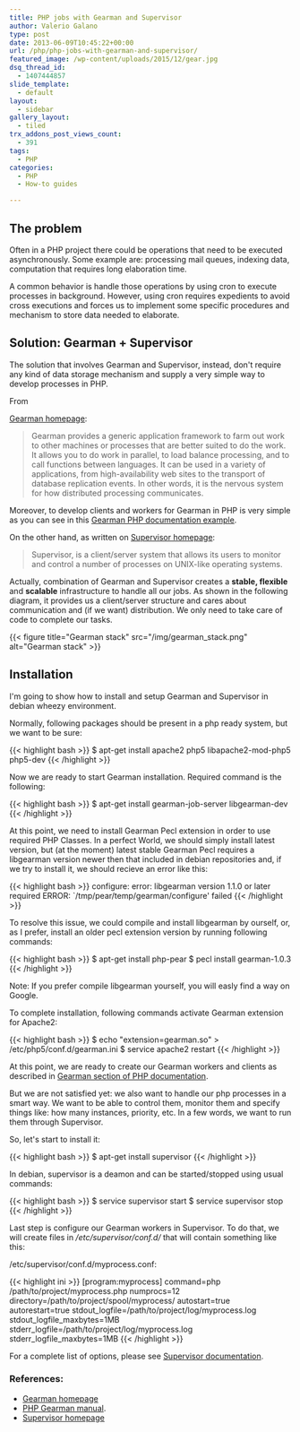 ```yaml
---
title: PHP jobs with Gearman and Supervisor
author: Valerio Galano
type: post
date: 2013-06-09T10:45:22+00:00
url: /php/php-jobs-with-gearman-and-supervisor/
featured_image: /wp-content/uploads/2015/12/gear.jpg
dsq_thread_id:
  - 1407444857
slide_template:
  - default
layout:
  - sidebar
gallery_layout:
  - tiled
trx_addons_post_views_count:
  - 391
tags:
  - PHP
categories:
  - PHP
  - How-to guides

---
```

## The problem

Often in a PHP project there could be operations that need to be executed asynchronously. Some example are: processing mail queues, indexing data, computation that requires long elaboration time.

A common behavior is handle those operations by using cron to execute processes in background. However, using cron requires expedients to avoid cross executions and forces us to implement some specific procedures and mechanism to store data needed to elaborate.

## Solution: Gearman + Supervisor

The solution that involves Gearman and Supervisor, instead, don't require any kind of data storage mechanism and supply a very simple way to develop processes in PHP.

From 

[Gearman homepage][1]:

> Gearman provides a generic application framework to farm out work to other machines or processes that are better suited to do the work. It allows you to do work in parallel, to load balance processing, and to call functions between languages. It can be used in a variety of applications, from high-availability web sites to the transport of database replication events. In other words, it is the nervous system for how distributed processing communicates.

Moreover, to develop clients and workers for Gearman in PHP is very simple as you can see in this [Gearman PHP documentation example][2].

On the other hand, as written on [Supervisor homepage][3]:

> Supervisor, is a client/server system that allows its users to monitor and control a number of processes on UNIX-like operating systems.

Actually, combination of Gearman and Supervisor creates a **stable, flexible** and **scalable** infrastructure to handle all our jobs. As shown in the following diagram, it provides us a client/server structure and cares about communication and (if we want) distribution. We only need to take care of code to complete our tasks.

{{< figure title="Gearman stack" src="/img/gearman_stack.png" alt="Gearman stack" >}}

## Installation

I'm going to show how to install and setup Gearman and Supervisor in debian wheezy environment.

Normally, following packages should be present in a php ready system, but we want to be sure:

{{< highlight bash >}}
$ apt-get install apache2 php5 libapache2-mod-php5 php5-dev
{{< /highlight >}}

Now we are ready to start Gearman installation. Required command is the following:

{{< highlight bash >}}
$ apt-get install gearman-job-server libgearman-dev
{{< /highlight >}}

At this point, we need to install Gearman Pecl extension in order to use required PHP Classes. In a perfect World, we should simply install latest version, but (at the moment) latest stable Gearman Pecl requires a libgearman version newer then that included in debian repositories and, if we try to install it, we should recieve an error like this:

{{< highlight bash >}}
configure: error: libgearman version 1.1.0 or later required
ERROR: `/tmp/pear/temp/gearman/configure' failed
{{< /highlight >}}

To resolve this issue, we could compile and install libgearman by ourself, or, as I prefer, install an older pecl extension version by running following commands:

{{< highlight bash >}}
$ apt-get install php-pear
$ pecl install gearman-1.0.3
{{< /highlight >}}

Note: If you prefer compile libgearman yourself, you will easly find a way on Google.

To complete installation, following commands activate Gearman extension for Apache2:

{{< highlight bash >}}
$ echo "extension=gearman.so" > /etc/php5/conf.d/gearman.ini
$ service apache2 restart
{{< /highlight >}}

At this point, we are ready to create our Gearman workers and clients as described in [Gearman section of PHP documentation][4].

But we are not satisfied yet: we also want to handle our php processes in a smart way. We want to be able to control them, monitor them and specify things like: how many instances, priority, etc. In a few words, we want to run them through Supervisor.

So, let's start to install it:

{{< highlight bash >}}
$ apt-get install supervisor
{{< /highlight >}}

In debian, supervisor is a deamon and can be started/stopped using usual commands:

{{< highlight bash >}}
$ service supervisor start
$ service supervisor stop
{{< /highlight >}}

Last step is configure our Gearman workers in Supervisor. To do that, we will create files in _/etc/supervisor/conf.d/_ that will contain something like this:

/etc/supervisor/conf.d/myprocess.conf:

{{< highlight ini >}}
[program:myprocess]
command=php /path/to/project/myprocess.php
numprocs=12
directory=/path/to/project/spool/myprocess/
autostart=true
autorestart=true
stdout_logfile=/path/to/project/log/myprocess.log
stdout_logfile_maxbytes=1MB
stderr_logfile=/path/to/project/log/myprocess.log
stderr_logfile_maxbytes=1MB
{{< /highlight >}}

For a complete list of options, please see [Supervisor documentation][3].

### References:

  * [Gearman homepage][1]
  * [PHP Gearman manual][4].
  * [Supervisor homepage][3]

  [1]: http://www.gearman.org/
  [2]: http://it2.php.net/manual/en/gearman.examples-reverse.php
  [3]: http://supervisord.org/
  [4]: http://it2.php.net/manual/en/book.gearman.php